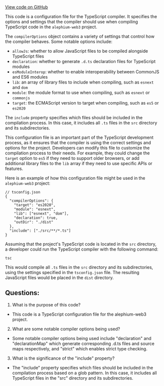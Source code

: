 [View code on GitHub](https://github.com/alephium/alephium-web3/packages/walletconnect/tsconfig.json)

This code is a configuration file for the TypeScript compiler. It specifies the options and settings that the compiler should use when compiling TypeScript code in the `alephium-web3` project. 

The `compilerOptions` object contains a variety of settings that control how the compiler behaves. Some notable options include:
- `allowJs`: whether to allow JavaScript files to be compiled alongside TypeScript files
- `declaration`: whether to generate `.d.ts` declaration files for TypeScript modules
- `esModuleInterop`: whether to enable interoperability between CommonJS and ES6 modules
- `lib`: an array of library files to include when compiling, such as `esnext` and `dom`
- `module`: the module format to use when compiling, such as `esnext` or `commonjs`
- `target`: the ECMAScript version to target when compiling, such as `es5` or `es2020`

The `include` property specifies which files should be included in the compilation process. In this case, it includes all `.ts` files in the `src` directory and its subdirectories.

This configuration file is an important part of the TypeScript development process, as it ensures that the compiler is using the correct settings and options for the project. Developers can modify this file to customize the compilation process to their needs. For example, they could change the `target` option to `es5` if they need to support older browsers, or add additional library files to the `lib` array if they need to use specific APIs or features.

Here is an example of how this configuration file might be used in the `alephium-web3` project:

```
// tsconfig.json
{
  "compilerOptions": {
    "target": "es2020",
    "module": "esnext",
    "lib": ["esnext", "dom"],
    "declaration": true,
    "outDir": "./dist"
  },
  "include": ["./src/**/*.ts"]
}
```

Assuming that the project's TypeScript code is located in the `src` directory, a developer could run the TypeScript compiler with the following command:

```
tsc
```

This would compile all `.ts` files in the `src` directory and its subdirectories, using the settings specified in the `tsconfig.json` file. The resulting JavaScript files would be placed in the `dist` directory.
## Questions: 
 1. What is the purpose of this code?
- This code is a TypeScript configuration file for the alephium-web3 project.

2. What are some notable compiler options being used?
- Some notable compiler options being used include "declaration" and "declarationMap" which generate corresponding .d.ts files and source maps respectively, and "strict" which enables strict type checking.

3. What is the significance of the "include" property?
- The "include" property specifies which files should be included in the compilation process based on a glob pattern. In this case, it includes all TypeScript files in the "src" directory and its subdirectories.